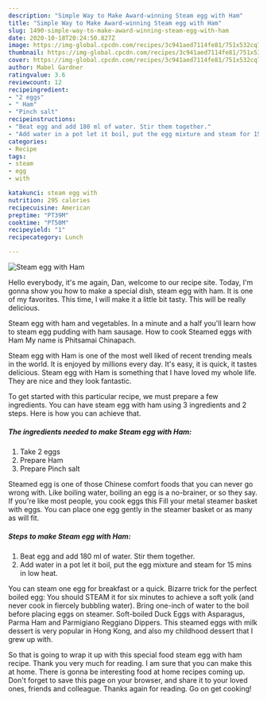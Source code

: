 ```yaml
---
description: "Simple Way to Make Award-winning Steam egg with Ham"
title: "Simple Way to Make Award-winning Steam egg with Ham"
slug: 1490-simple-way-to-make-award-winning-steam-egg-with-ham
date: 2020-10-18T20:24:50.827Z
image: https://img-global.cpcdn.com/recipes/3c941aed7114fe81/751x532cq70/steam-egg-with-ham-recipe-main-photo.jpg
thumbnail: https://img-global.cpcdn.com/recipes/3c941aed7114fe81/751x532cq70/steam-egg-with-ham-recipe-main-photo.jpg
cover: https://img-global.cpcdn.com/recipes/3c941aed7114fe81/751x532cq70/steam-egg-with-ham-recipe-main-photo.jpg
author: Mabel Gardner
ratingvalue: 3.6
reviewcount: 12
recipeingredient:
- "2 eggs"
- " Ham"
- "Pinch salt"
recipeinstructions:
- "Beat egg and add 180 ml of water. Stir them together."
- "Add water in a pot let it boil, put the egg mixture and steam for 15 mins in low heat."
categories:
- Recipe
tags:
- steam
- egg
- with

katakunci: steam egg with 
nutrition: 295 calories
recipecuisine: American
preptime: "PT39M"
cooktime: "PT50M"
recipeyield: "1"
recipecategory: Lunch

---
```



![Steam egg with Ham](https://img-global.cpcdn.com/recipes/3c941aed7114fe81/751x532cq70/steam-egg-with-ham-recipe-main-photo.jpg)

Hello everybody, it's me again, Dan, welcome to our recipe site. Today, I'm gonna show you how to make a special dish, steam egg with ham. It is one of my favorites. This time, I will make it a little bit tasty. This will be really delicious.

Steam egg with ham and vegetables. In a minute and a half you&#39;ll learn how to steam egg pudding with ham sausage. How to cook Steamed eggs with Ham My name is Phitsamai Chinapach.

Steam egg with Ham is one of the most well liked of recent trending meals in the world. It is enjoyed by millions every day. It's easy, it is quick, it tastes delicious. Steam egg with Ham is something that I have loved my whole life. They are nice and they look fantastic.


To get started with this particular recipe, we must prepare a few ingredients. You can have steam egg with ham using 3 ingredients and 2 steps. Here is how you can achieve that.

<!--inarticleads1-->

##### The ingredients needed to make Steam egg with Ham:

1. Take 2 eggs
1. Prepare  Ham
1. Prepare Pinch salt


Steamed egg is one of those Chinese comfort foods that you can never go wrong with. Like boiling water, boiling an egg is a no-brainer, or so they say. If you&#39;re like most people, you cook eggs this Fill your metal steamer basket with eggs. You can place one egg gently in the steamer basket or as many as will fit. 

<!--inarticleads2-->

##### Steps to make Steam egg with Ham:

1. Beat egg and add 180 ml of water. Stir them together.
1. Add water in a pot let it boil, put the egg mixture and steam for 15 mins in low heat.


You can steam one egg for breakfast or a quick. Bizarre trick for the perfect boiled egg: You should STEAM it for six minutes to achieve a soft yolk (and never cook in fiercely bubbling water). Bring one-inch of water to the boil before placing eggs on steamer. Soft-boiled Duck Eggs with Asparagus, Parma Ham and Parmigiano Reggiano Dippers. This steamed eggs with milk dessert is very popular in Hong Kong, and also my childhood dessert that I grew up with. 

So that is going to wrap it up with this special food steam egg with ham recipe. Thank you very much for reading. I am sure that you can make this at home. There is gonna be interesting food at home recipes coming up. Don't forget to save this page on your browser, and share it to your loved ones, friends and colleague. Thanks again for reading. Go on get cooking!
